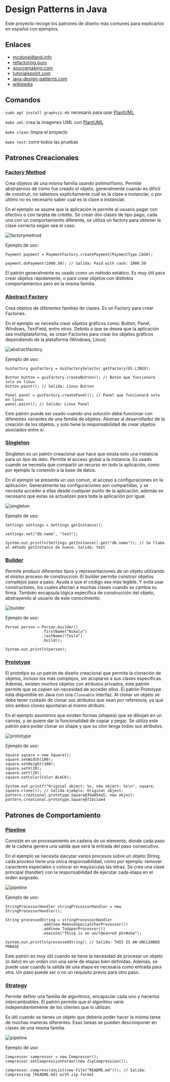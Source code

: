 # Design Patterns in Java

Este proyecto recoge los patrones de diseño más comunes
para explicarlos en español con ejemplos.

## Enlaces

- [mcdonaldland.info](http://www.mcdonaldland.info/files/designpatterns/designpatternscard.pdf)
- [refactoring.guru](https://refactoring.guru)
- [sourcemaking.com](https://sourcemaking.com/)
- [tutorialspoint.com](https://www.tutorialspoint.com/design_pattern)
- [java-design-patterns.com](http://java-design-patterns.com/patterns/)
- [wikipedia](https://es.wikipedia.org/wiki/Patr%C3%B3n_de_dise%C3%B1o)

## Comandos

`sudo apt install graphviz`: es necesario para usar [PlantUML](http://plantuml.com/)

`make uml`: crea la imagenes UML con [PlantUML](http://plantuml.com/)

`make clean`: limpia el proyecto

`make test`: corre todos las pruebas

## Patrones Creacionales


### [Factory Method](src/main/java/pattern/creational/factorymethod)

Crea objetos de una misma familia usando polimorfismo.
Permite abstraernos de como fue creado el objeto, generalmente
cuando es difícil de construir, no sabemos explícitamente cuál es la clase
a instanciar, o por último no es necesario saber cuál es la clase a instanciar.

En el ejemplo se asume que la aplicación le permite al usuario pagar
con efectivo o con tarjeta de crédito. Se crean dos clases de tipo pago,
cada una con un comportamiento diferente, se utiliza un factory para 
obtener la clase correcta según sea el caso.

![factorymethod](plantuml/factorymethod.png)

Ejemplo de uso:

```
Payment payment = PaymentFactory.createPayment(PaymentType.CASH);

payment.doPayment(1000.50); // Salida: Paid with cash: 1000.50
```

El patrón generalmente es usado como un método estático.
Es muy útil para crear objetos rápidamente, o para crear objetos con distintos 
comportamientos pero en la misma familia.

### [Abstract Factory](src/main/java/pattern/creational/abstractfactory)

Crea objetos de diferentes familias de clases. Es un Factory para crear Factories.

En el ejemplo se necesita crear objetos gráficos como: Button, Panel, Windows, TextField, entre otros.
Debido a que se desea que la aplicación sea multiplataforma, se crean Factories para crear los objetos
gráficos dependiendo de la plataforma (Windows, Linux).

![abstractfactory](plantuml/abstractfactory.png)

Ejemplo de uso:

```
GuiFactory guiFactory = GuiFactorySelector.getFactory(OS.LINUX);

Button button = guiFactory.createButton(); // Botón que funcionará solo en linux
button.paint(); // Salida: Linux Button

Panel panel = guiFactory.createPanel(); // Panel que funcionará solo en linux
panel.paint(); // Salida: Linux Panel
```

Este patrón puede ser usado cuando una solución debe funcionar con diferentes variantes de una familia de objetos.
Abstrae al desarrollador de la creación de los objetos, y solo tiene la responsabilidad de crear objetos asociados entre sí.

### [Singleton](src/main/java/pattern/creational/singleton)

Singleton es un patrón creacional que hace que exista solo una instancia para un tipo de dato.
Permite el acceso global a la instancia. Es usado cuando se necesita que compartir un recurso en todo la aplicación,
como por ejemplo la conexión a la base de datos. 

En el ejemplo se presenta un uso común, el acceso a configuraciones en la aplicación.
Generalmente las configuraciones son compartidas, y se necesita acceder a ellas desde cualquier
punto de la aplicación, además es necesario que estas se actualizen para toda la aplicación por igual.

![singleton](plantuml/singleton.png)

Ejemplo de uso:

```
Settings settings = Settings.getInstance();

settings.set("db.name", "test");

System.out.println(Settings.getInstance().get("db.name")); // Se llama al método getInstance de nuevo. Salida: test
```

### [Builder](src/main/java/pattern/creational/builder)

Permite producir diferentes tipos y representaciones de un objeto utilizando el mismo proceso de construcción. 
El builder permite construir objetos complejos paso a paso.
Ayuda a que el código sea más legible. Y evita usar constructores, los 
cuales afectan a muchas clases cuando se cambia su firma.
También encapsula lógica especifica de construcción del objeto,
abstrayendo al usuario de este conocimiento.

![builder](plantuml/builder.png)

Ejemplo de uso:

```
Person person = Person.builder()
                .firstName("Nikola")
                .lastName("Tesla")
                .build();

System.out.println(person);
```

### [Prototype](src/main/java/pattern/creational/prototype)

El prototipo es un patrón de diseño creacional 
que permite la clonación de objetos, incluso los más 
complejos, sin acoplarse a sus clases específicas.
Además, existen muchos objetos con atributos privados,
este patrón permite que se copien sin necesidad de acceder ellos.
El patrón Prototype está disponible en Java con una `Cloneable` interfaz.
Al clonar un objeto se debe tener cuidado de clonar sus atributos
que sean por referencia, ya que sino ambos clones apuntaran al mismo atributo. 

En el ejemplo asumimos que existen formas (shapes) que se dibujan en un canvas, y se quiere
dar la funcionalidad de copiar y pegar. Se utiliza este patrón
para poder clonar un shape y que su clon tenga todos sus atributos.

![prototype](plantuml/prototype.png)

Ejemplo de uso:

```
Square square = new Square();
square.setWidth(100);
square.setHeight(100);
square.setX(20);
square.setY(20);
square.setColor(Color.BLACK);

System.out.printf("Original object: %s, new object: %s\n", square, square.clone()); // Salida ejemplo: Original object: pattern.creational.prototype.Square@39a054a5, new object: pattern.creational.prototype.Square@71bc1ae4
```

## Patrones de Comportamiento

### [Pipeline](src/main/java/pattern/behavioral/pipeline)

Consiste en un procesamiento en cadena de un elemento, donde cada paso de la cadena
genera una salida que será la entrada del paso consecutivo. 

En el ejemplo se necesita ejecutar varios procesos sobre un objeto String,
cada proceso tiene una única responsabilidad, como por ejemplo: remover caracteres
especiales o colocar en mayúsculas las letras. Se crea una clase principal (handler)
con la responsabilidad de ejecutar cada etapa en el orden asignado. 

![pipeline](plantuml/pipeline.png)

Ejemplo de uso:

```
StringProcessorHandler stringProcessorHandler = new StringProcessorHandler();

String processedString = stringProcessorHandler
                .add(new RemoveSpecialCharProcessor())
                .add(new ToUpperProcessor())
                .execute("This$ is an uncl@ean+ed phr#aSe");

System.out.println(processedString); // Salida: THIS IS AN UNCLEANED PHRASE
```

Este patrón es muy útil cuando se tiene la necesidad de procesar un objeto (o dato)
en un orden con una serie de etapas bien definidas. Además, se puede usar
cuando la salida de una etapa es necesaria como entrada para otra.
Un paso puede ser o no un requisito previo para otro paso.

### [Strategy](src/main/java/pattern/behavioral/strategy)

Permite definir una familia de algoritmos, encapsular cada uno y hacerlos intercambiables. El patrón permite que el algoritmo varíe independientemente de los clientes que lo utilizan.

Es útil cuando se tienes un objeto que debería poder hacer la misma tarea de muchas maneras diferentes. 
Esas tareas se pueden descomponer en clases de una misma familia.

![pipeline](plantuml/strategy.png)

Ejemplo de uso:

```
Compressor compressor = new Compressor();
compressor.setCompressionFormat(new ZipCompression());
	
compressor.compress(asList(new File("README.md"))); // Salida: Compressing [README.md] with zip format
```

